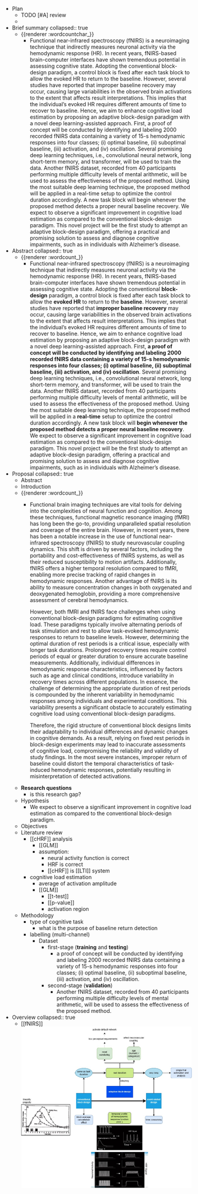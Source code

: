 - Plan
	- TODO [#A] review
	-
- Brief summary
  collapsed:: true
	- {{renderer :wordcountchar_}}
		- Functional near-infrared spectroscopy (fNIRS) is a neuroimaging technique that indirectly measures neuronal activity via the hemodynamic response (HR). In recent years, fNIRS-based brain-computer interfaces have shown tremendous potential in assessing cognitive state. Adopting the conventional block-design paradigm, a control block is fixed after each task block to allow the evoked HR to return to the baseline. However, several studies have reported that improper baseline recovery may occur, causing large variabilities in the observed brain activations to the extent that affects result interpretations. This implies that the individual’s evoked HR requires different amounts of time to recover to baseline. Hence, we aim to enhance cognitive load estimation by proposing an adaptive block-design paradigm with a novel deep learning-assisted approach. First, a proof of concept will be conducted by identifying and labeling 2000 recorded fNIRS data containing a variety of 15-s hemodynamic responses into four classes; (i) optimal baseline, (ii) suboptimal baseline, (iii) activation, and (iv) oscillation. Several promising deep learning techniques, i.e., convolutional neural network, long short-term memory, and transformer, will be used to train the data. Another fNIRS dataset, recorded from 40 participants performing multiple difficulty levels of mental arithmetic, will be used to assess the effectiveness of the proposed method. Using the most suitable deep learning technique, the proposed method will be applied in a real-time setup to optimize the control duration accordingly. A new task block will begin whenever the proposed method detects a proper neural baseline recovery. We expect to observe a significant improvement in cognitive load estimation as compared to the conventional block-design paradigm. This novel project will be the first study to attempt an adaptive block-design paradigm, offering a practical and promising solution to assess and diagnose cognitive impairments, such as in individuals with Alzheimer’s disease.
- Abstract
  collapsed:: true
	- {{renderer :wordcount_}}
		- Functional near-infrared spectroscopy (fNIRS) is a neuroimaging technique that indirectly measures neuronal activity via the hemodynamic response (HR). In recent years, fNIRS-based brain-computer interfaces have shown tremendous potential in assessing cognitive state. Adopting the conventional **block-design** paradigm, a control block is fixed after each task block to allow the **evoked HR** to return to the **baseline**. However, several studies have reported that **improper baseline recovery** may occur, causing large variabilities in the observed brain activations to the extent that affects result interpretations. This implies that the individual’s evoked HR requires different amounts of time to recover to baseline. Hence, we aim to enhance cognitive load estimation by proposing an adaptive block-design paradigm with a novel deep learning-assisted approach. First, **a proof of concept will be conducted by identifying and labeling 2000 recorded fNIRS data containing a variety of 15-s hemodynamic responses into four classes; (i) optimal baseline, (ii) suboptimal baseline, (iii) activation, and (iv) oscillation**. Several promising deep learning techniques, i.e., convolutional neural network, long short-term memory, and transformer, will be used to train the data. Another fNIRS dataset, recorded from 40 participants performing multiple difficulty levels of mental arithmetic, will be used to assess the effectiveness of the proposed method. Using the most suitable deep learning technique, the proposed method will be applied in a **real-time** setup to optimize the control duration accordingly. A new task block will **begin whenever the proposed method detects a proper neural baseline recovery**. We expect to observe a significant improvement in cognitive load estimation as compared to the conventional block-design paradigm. This novel project will be the first study to attempt an adaptive block-design paradigm, offering a practical and promising solution to assess and diagnose cognitive impairments, such as in individuals with Alzheimer’s disease.
- Proposal
  collapsed:: true
	- Abstract
	- Introduction
	- {{renderer :wordcount_}}
		- Functional brain imaging techniques are vital tools for delving into the complexities of neural function and cognition. Among these techniques, functional magnetic resonance imaging (fMRI) has long been the go-to, providing unparalleled spatial resolution and coverage of the entire brain. However, in recent years, there has been a notable increase in the use of functional near-infrared spectroscopy (fNIRS) to study neurovascular coupling dynamics. This shift is driven by several factors, including the portability and cost-effectiveness of fNIRS systems, as well as their reduced susceptibility to motion artifacts. Additionally, fNIRS offers a higher temporal resolution compared to fMRI, enabling more precise tracking of rapid changes in hemodynamic responses. Another advantage of fNIRS is its ability to measure concentration changes in both oxygenated and deoxygenated hemoglobin, providing a more comprehensive assessment of cerebral hemodynamics.
		  
		  However, both fMRI and fNIRS face challenges when using conventional block-design paradigms for estimating cognitive load. These paradigms typically involve alternating periods of task stimulation and rest to allow task-evoked hemodynamic responses to return to baseline levels. However, determining the optimal duration of rest periods is a critical issue, especially with longer task durations. Prolonged recovery times require control periods of equal or greater duration to ensure accurate baseline measurements. Additionally, individual differences in hemodynamic response characteristics, influenced by factors such as age and clinical conditions, introduce variability in recovery times across different populations. In essence, the challenge of determining the appropriate duration of rest periods is compounded by the inherent variability in hemodynamic responses among individuals and experimental conditions. This variability presents a significant obstacle to accurately estimating cognitive load using conventional block-design paradigms.
		  
		  Therefore, the rigid structure of conventional block designs limits their adaptability to individual differences and dynamic changes in cognitive demands. As a result, relying on fixed rest periods in block-design experiments may lead to inaccurate assessments of cognitive load, compromising the reliability and validity of study findings. In the most severe instances, improper return of baseline could distort the temporal characteristics of task-induced hemodynamic responses, potentially resulting in misinterpretation of detected activations.
	- **Research questions**
		- is this research gap?
	- Hypothesis
		- We expect to observe a significant improvement in cognitive load estimation as compared to the conventional block-design paradigm.
	- Objectives
	- Literature review
		- [[cHRF]] analysis
			- [[GLM]]
			- assumption:
				- neural activity function is correct
				- HRF is correct
				- [[cHRF]] is [[LTI]] system
		- cognitive load estimation
			- average of activation amplitude
			- [[GLM]]
				- [[t-test]]
				- [[p-value]]
				- activation region
	- Methodology
		- type of cognitive task
			- what is the purpose of baseline return detection
		- labelling (multi-channel)
			- Dataset
				- first-stage (**training** and **testing**)
					- a proof of concept will be conducted by identifying and labeling 2000 recorded fNIRS data containing a variety of 15-s hemodynamic responses into four classes; (i) optimal baseline, (ii) suboptimal baseline, (iii) activation, and (iv) oscillation.
				- second-stage (**validation**)
					- Another fNIRS dataset, recorded from 40 participants performing multiple difficulty levels of mental arithmetic, will be used to assess the effectiveness of the proposed method.
- Overview
  collapsed:: true
	- [[fNIRS]] 
	  ![fNIRS.jpg](../assets/fNIRS_1709720671786_0.jpg)